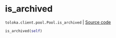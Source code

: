 # is_archived
`toloka.client.pool.Pool.is_archived` | [Source code](https://github.com/Toloka/toloka-kit/blob/v1.1.4/src/client/pool/__init__.py#L254)

```python
is_archived(self)
```

